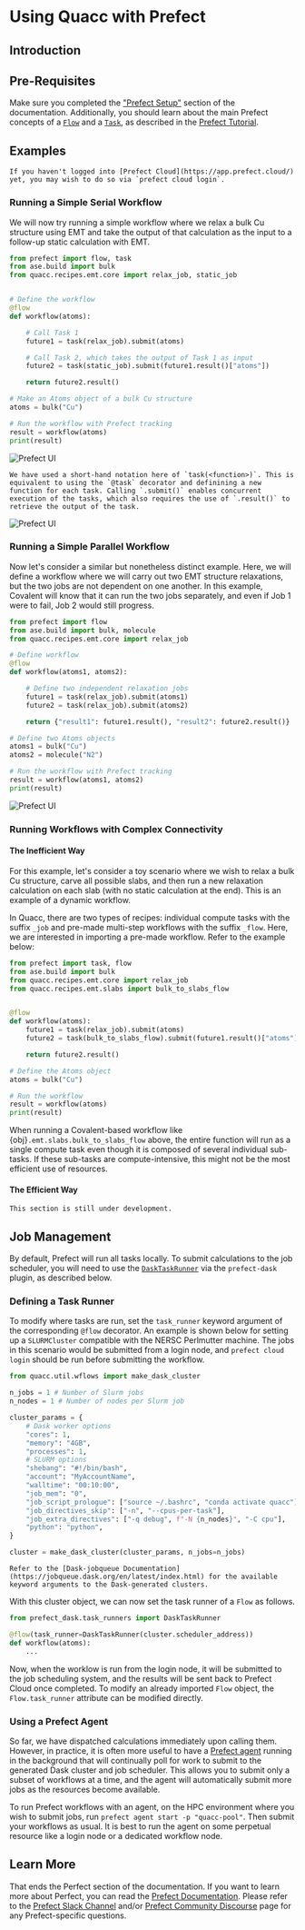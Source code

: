 # Using Quacc with Prefect

## Introduction

## Pre-Requisites

Make sure you completed the ["Prefect Setup"](../../install/alt_workflows/prefect.md) section of the documentation. Additionally, you should learn about the main Prefect concepts of a [`Flow`](https://docs.prefect.io/concepts/flows/) and a [`Task`](https://docs.prefect.io/concepts/tasks/), as described in the [Prefect Tutorial](https://docs.prefect.io/tutorial/).

## Examples

```{hint}
If you haven't logged into [Prefect Cloud](https://app.prefect.cloud/) yet, you may wish to do so via `prefect cloud login`.
```

### Running a Simple Serial Workflow

We will now try running a simple workflow where we relax a bulk Cu structure using EMT and take the output of that calculation as the input to a follow-up static calculation with EMT.

```python
from prefect import flow, task
from ase.build import bulk
from quacc.recipes.emt.core import relax_job, static_job


# Define the workflow
@flow
def workflow(atoms):

    # Call Task 1
    future1 = task(relax_job).submit(atoms)

    # Call Task 2, which takes the output of Task 1 as input
    future2 = task(static_job).submit(future1.result()["atoms"])

    return future2.result()

# Make an Atoms object of a bulk Cu structure
atoms = bulk("Cu")

# Run the workflow with Prefect tracking
result = workflow(atoms)
print(result)
```

![Prefect UI](../../_static/user/prefect_tutorial1.jpg)

```{note}
We have used a short-hand notation here of `task(<function>)`. This is equivalent to using the `@task` decorator and definining a new function for each task. Calling `.submit()` enables concurrent execution of the tasks, which also requires the use of `.result()` to retrieve the output of the task.
```

![Prefect UI](../../_static/user/prefect_tutorial1.jpg)

### Running a Simple Parallel Workflow

Now let's consider a similar but nonetheless distinct example. Here, we will define a workflow where we will carry out two EMT structure relaxations, but the two jobs are not dependent on one another. In this example, Covalent will know that it can run the two jobs separately, and even if Job 1 were to fail, Job 2 would still progress.

```python
from prefect import flow
from ase.build import bulk, molecule
from quacc.recipes.emt.core import relax_job

# Define workflow
@flow
def workflow(atoms1, atoms2):

    # Define two independent relaxation jobs
    future1 = task(relax_job).submit(atoms1)
    future2 = task(relax_job).submit(atoms2)

    return {"result1": future1.result(), "result2": future2.result()}

# Define two Atoms objects
atoms1 = bulk("Cu")
atoms2 = molecule("N2")

# Run the workflow with Prefect tracking
result = workflow(atoms1, atoms2)
print(result)
```

![Prefect UI](../../_static/user/prefect_tutorial2.jpg)

### Running Workflows with Complex Connectivity

#### The Inefficient Way

For this example, let's consider a toy scenario where we wish to relax a bulk Cu structure, carve all possible slabs, and then run a new relaxation calculation on each slab (with no static calculation at the end). This is an example of a dynamic workflow.

In Quacc, there are two types of recipes: individual compute tasks with the suffix `_job` and pre-made multi-step workflows with the suffix `_flow`. Here, we are interested in importing a pre-made workflow. Refer to the example below:

```python
from prefect import task, flow
from ase.build import bulk
from quacc.recipes.emt.core import relax_job
from quacc.recipes.emt.slabs import bulk_to_slabs_flow


@flow
def workflow(atoms):
    future1 = task(relax_job).submit(atoms)
    future2 = task(bulk_to_slabs_flow).submit(future1.result()["atoms"])

    return future2.result()

# Define the Atoms object
atoms = bulk("Cu")

# Run the workflow
result = workflow(atoms)
print(result)
```

When running a Covalent-based workflow like {obj}`.emt.slabs.bulk_to_slabs_flow` above, the entire function will run as a single compute task even though it is composed of several individual sub-tasks. If these sub-tasks are compute-intensive, this might not be the most efficient use of resources.

#### The Efficient Way

```{warning}
This section is still under development.
```

<!-- Quacc fully supports the development of Prefect-based workflows to resolve this limitation. For example, the workflow above can be equivalently run as follows using the Prefect-specific {obj}`.emt.prefect.slabs.bulk_to_slabs_flow` workflow:

```python
from prefect import flow, task
from ase.build import bulk
from quacc.recipes.emt.core import relax_job
from quacc.recipes.emt.prefect.slabs import bulk_to_slabs_flow


@flow
def workflow(atoms):
    future1 = task(relax_job).submit(atoms)
    future2 = bulk_to_slabs_flow(
        future1.result()["atoms"], slab_static_task=None
    )

    return future2.result()


atoms = bulk("Cu")
result = workflow(atoms)
print(result)
```

In this example, all the individual tasks and sub-tasks are run as separate jobs, which is more efficient. By comparing {obj}`.emt.prefect.slabs.bulk_to_slabs_flow` with its Covalent counterpart {obj}`.emt.slabs.bulk_to_slabs_flow`, you can see that the two are extremely similar such that it is often straightforward to interconvert between the two. The `bulk_to_slabs_flow` used here is a Prefect `Flow` object, which is why we didn't need to wrap it with a `task()`. Since this is a `Flow` within a `Flow`, we call the inner flow a "subflow." -->

## Job Management

By default, Prefect will run all tasks locally. To submit calculations to the job scheduler, you will need to use the [`DaskTaskRunner`](https://prefecthq.github.io/prefect-dask/) via the `prefect-dask` plugin, as described below.

### Defining a Task Runner

To modify where tasks are run, set the `task_runner` keyword argument of the corresponding `@flow` decorator. An example is shown below for setting up a `SLURMCluster` compatible with the NERSC Perlmutter machine. The jobs in this scenario would be submitted from a login node, and `prefect cloud login` should be run before submitting the workflow.

```python
from quacc.util.wflows import make_dask_cluster

n_jobs = 1 # Number of Slurm jobs
n_nodes = 1 # Number of nodes per Slurm job

cluster_params = {
    # Dask worker options
    "cores": 1,
    "memory": "4GB",
    "processes": 1,
    # SLURM options
    "shebang": "#!/bin/bash",
    "account": "MyAccountName",
    "walltime": "00:10:00",
    "job_mem": "0",
    "job_script_prologue": ["source ~/.bashrc", "conda activate quacc"],
    "job_directives_skip": ["-n", "--cpus-per-task"],
    "job_extra_directives": ["-q debug", f"-N {n_nodes}", "-C cpu"],
    "python": "python",
}

cluster = make_dask_cluster(cluster_params, n_jobs=n_jobs)
```

```{seealso}
Refer to the [Dask-jobqueue Documentation](https://jobqueue.dask.org/en/latest/index.html) for the available keyword arguments to the Dask-generated clusters.
```

With this cluster object, we can now set the task runner of a `Flow` as follows.

```python
from prefect_dask.task_runners import DaskTaskRunner

@flow(task_runner=DaskTaskRunner(cluster.scheduler_address))
def workflow(atoms):
    ...
```

Now, when the worklow is run from the login node, it will be submitted to the job scheduling system, and the results will be sent back to Prefect Cloud once completed. To modify an already imported `Flow` object, the `Flow.task_runner` attribute can be modified directly.

### Using a Prefect Agent

So far, we have dispatched calculations immediately upon calling them. However, in practice, it is often more useful to have a [Prefect agent](https://docs.prefect.io/2.10.18/concepts/work-pools/#agent-overview) running in the background that will continually poll for work to submit to the generated Dask cluster and job scheduler. This allows you to submit only a subset of workflows at a time, and the agent will automatically submit more jobs as the resources become available.

To run Prefect workflows with an agent, on the HPC environment where you wish to submit jobs, run `prefect agent start -p "quacc-pool"`. Then submit your workflows as usual. It is best to run the agent on some perpetual resource like a login node or a dedicated workflow node.

## Learn More

That ends the Perfect section of the documentation. If you want to learn more about Perfect, you can read the [Prefect Documentation](https://docs.prefect.io/). Please refer to the [Prefect Slack Channel](https://www.prefect.io/slack/) and/or [Prefect Community Discourse](https://discourse.prefect.io/) page for any Prefect-specific questions.
